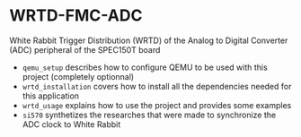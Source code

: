 # WRTD-FMC-ADC
White Rabbit Trigger Distribution (WRTD) of the Analog to Digital Converter (ADC) peripheral of the SPEC150T board

- `qemu_setup` describes how to configure QEMU to be used with this project (completely optionnal)
- `wrtd_installation` covers how to install all the dependencies needed for this application
- `wrtd_usage` explains how to use the project and provides some examples
- `si570` synthetizes the researches that were made to synchronize the ADC clock to White Rabbit
